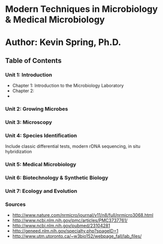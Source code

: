 # Modern Techniques in Microbiology & Medical Microbiology
# Author: Kevin Spring, Ph.D.

## Table of Contents

### Unit 1: Introduction
- Chapter 1: Introduction to the Microbiology Laboratory
- Chapter 2: 
- 
### Unit 2: Growing Microbes
 
### Unit 3: Microscopy

### Unit 4: Species Identification
Include classic differential tests, modern rDNA sequencing, in situ hybridization

### Unit 5: Medical Microbiology

### Unit 6: Biotechnology & Synthetic Biology

### Unit 7: Ecology and Evolution

### Sources
- http://www.nature.com/nrmicro/journal/v11/n8/full/nrmicro3068.html
- http://www.ncbi.nlm.nih.gov/pmc/articles/PMC3737761/
- http://www.ncbi.nlm.nih.gov/pubmed/23104281
- http://geneed.nlm.nih.gov/specialty.php?spageID=1
- http://www.utm.utoronto.ca/~w3bio152/webpage_fall/lab_files/

